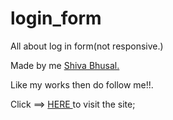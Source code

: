 # login_form
All about log in form(not responsive.)

Made by me [Shiva Bhusal.](https://github.com/aviihs)

Like my works then do follow me!!.

Click ==> [ HERE ](https://aviihs.github.io/login_form/) to visit the site;
